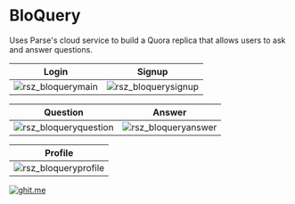 # BloQuery
Uses Parse's cloud service to build a Quora replica that allows users to ask and answer questions.

| Login        |     Signup    |
| -------------| ----------- | 
| ![rsz_bloquerymain](https://cloud.githubusercontent.com/assets/12492121/9129891/1bf57b04-3cab-11e5-9413-85cbdfb0bdb3.png)              | ![rsz_bloquerysignup](https://cloud.githubusercontent.com/assets/12492121/9129893/2b5706bc-3cab-11e5-8a97-33748a330497.png)             |

|  Question  | Answer      |
| ----------- | ----------- |
| ![rsz_bloqueryquestion](https://cloud.githubusercontent.com/assets/12492121/9129895/31ea39ae-3cab-11e5-8e9a-9548dd086742.png)              | ![rsz_bloqueryanswer](https://cloud.githubusercontent.com/assets/12492121/9129897/3789ff3e-3cab-11e5-95e9-a87c505fc3e0.png)            |           

  
| Profile |
| ------- |
| ![rsz_bloqueryprofile](https://cloud.githubusercontent.com/assets/12492121/9129903/40e75838-3cab-11e5-8172-2b723d965553.png)        |

[![ghit.me](https://ghit.me/badge.svg?repo=ver2point0/BloQuery)](https://ghit.me/repo/ver2point0/BloQuery)
